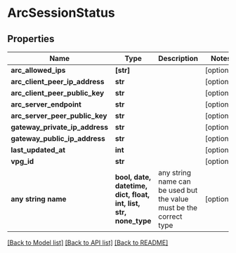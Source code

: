 # ArcSessionStatus


## Properties
Name | Type | Description | Notes
------------ | ------------- | ------------- | -------------
**arc_allowed_ips** | **[str]** |  | [optional] 
**arc_client_peer_ip_address** | **str** |  | [optional] 
**arc_client_peer_public_key** | **str** |  | [optional] 
**arc_server_endpoint** | **str** |  | [optional] 
**arc_server_peer_public_key** | **str** |  | [optional] 
**gateway_private_ip_address** | **str** |  | [optional] 
**gateway_public_ip_address** | **str** |  | [optional] 
**last_updated_at** | **int** |  | [optional] 
**vpg_id** | **str** |  | [optional] 
**any string name** | **bool, date, datetime, dict, float, int, list, str, none_type** | any string name can be used but the value must be the correct type | [optional]

[[Back to Model list]](../README.md#documentation-for-models) [[Back to API list]](../README.md#documentation-for-api-endpoints) [[Back to README]](../README.md)


